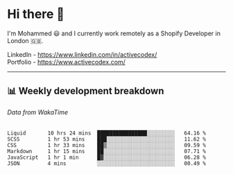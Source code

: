 # Hi there 👋

I'm Mohammed 😃 and I currently work remotely as a Shopify Developer in London 🇬🇧.

LinkedIn - https://www.linkedin.com/in/activecodex/
<br/>
Portfolio - https://www.activecodex.com/

---

## 📊 Weekly development breakdown
###### Data from WakaTime

<!--START_SECTION:waka-->

```text
Liquid       10 hrs 24 mins  ████████████████░░░░░░░░░   64.16 %
SCSS         1 hr 53 mins    ███░░░░░░░░░░░░░░░░░░░░░░   11.62 %
CSS          1 hr 33 mins    ██▒░░░░░░░░░░░░░░░░░░░░░░   09.59 %
Markdown     1 hr 15 mins    ██░░░░░░░░░░░░░░░░░░░░░░░   07.71 %
JavaScript   1 hr 1 min      █▓░░░░░░░░░░░░░░░░░░░░░░░   06.28 %
JSON         4 mins          ░░░░░░░░░░░░░░░░░░░░░░░░░   00.49 %
```

<!--END_SECTION:waka-->
